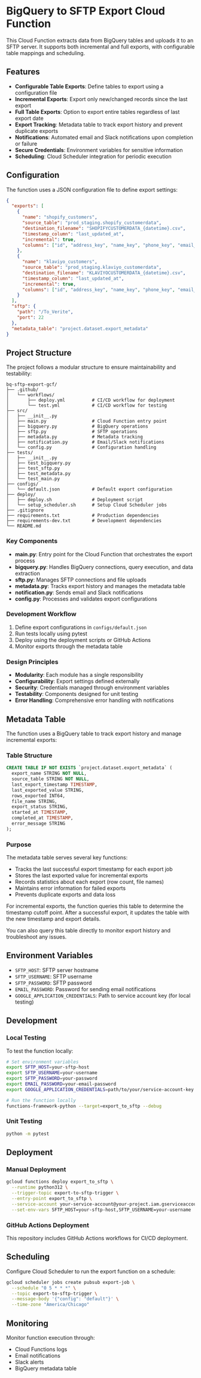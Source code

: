 # BigQuery to SFTP Export Cloud Function

This Cloud Function extracts data from BigQuery tables and uploads it to an SFTP server. It supports both incremental and full exports, with configurable table mappings and scheduling.

## Features

- **Configurable Table Exports**: Define tables to export using a configuration file
- **Incremental Exports**: Export only new/changed records since the last export
- **Full Table Exports**: Option to export entire tables regardless of last export date
- **Export Tracking**: Metadata table to track export history and prevent duplicate exports
- **Notifications**: Automated email and Slack notifications upon completion or failure
- **Secure Credentials**: Environment variables for sensitive information
- **Scheduling**: Cloud Scheduler integration for periodic execution

## Configuration

The function uses a JSON configuration file to define export settings:

```json
{
  "exports": [
    {
      "name": "shopify_customers",
      "source_table": "prod_staging.shopify_customerdata",
      "destination_filename": "SHOPIFYCUSTOMERDATA_{datetime}.csv",
      "timestamp_column": "last_updated_at",
      "incremental": true,
      "columns": ["id", "address_key", "name_key", "phone_key", "email_key", "source_type", "customer_id", "address_type", "addr_line_1", "addr_line_2", "city", "state", "country", "postal_code", "first_name", "last_name", "phone", "email", "last_updated_at", "created_at", "batch_runtime", "_run_id"]
    },
    {
      "name": "klaviyo_customers",
      "source_table": "prod_staging.klaviyo_customerdata",
      "destination_filename": "KLAVIYOCUSTOMERDATA_{datetime}.csv",
      "timestamp_column": "last_updated_at",
      "incremental": true,
      "columns": ["id", "address_key", "name_key", "phone_key", "email_key", "source_type", "customer_id", "address_type", "addr_line_1", "addr_line_2", "city", "state", "country", "postal_code", "first_name", "last_name", "phone", "email", "last_updated_at", "created_at", "batch_runtime", "_run_id"]
    }
  ],
  "sftp": {
    "path": "/To_Verite",
    "port": 22
  },
  "metadata_table": "project.dataset.export_metadata"
}
```

## Project Structure

The project follows a modular structure to ensure maintainability and testability:

```
bq-sftp-export-gcf/
├── .github/
│   └── workflows/
│       ├── deploy.yml          # CI/CD workflow for deployment
│       └── test.yml            # CI/CD workflow for testing
├── src/
│   ├── __init__.py
│   ├── main.py                 # Cloud Function entry point
│   ├── bigquery.py             # BigQuery operations
│   ├── sftp.py                 # SFTP operations
│   ├── metadata.py             # Metadata tracking
│   ├── notification.py         # Email/Slack notifications
│   └── config.py               # Configuration handling
├── tests/
│   ├── __init__.py
│   ├── test_bigquery.py
│   ├── test_sftp.py
│   ├── test_metadata.py
│   └── test_main.py
├── configs/
│   └── default.json            # Default export configuration
├── deploy/
│   ├── deploy.sh               # Deployment script
│   └── setup_scheduler.sh      # Setup Cloud Scheduler jobs
├── .gitignore
├── requirements.txt            # Production dependencies
├── requirements-dev.txt        # Development dependencies
└── README.md
```

### Key Components

- **main.py**: Entry point for the Cloud Function that orchestrates the export process
- **bigquery.py**: Handles BigQuery connections, query execution, and data extraction
- **sftp.py**: Manages SFTP connections and file uploads
- **metadata.py**: Tracks export history and manages the metadata table
- **notification.py**: Sends email and Slack notifications
- **config.py**: Processes and validates export configurations

### Development Workflow

1. Define export configurations in `configs/default.json`
2. Run tests locally using pytest
3. Deploy using the deployment scripts or GitHub Actions
4. Monitor exports through the metadata table

### Design Principles

- **Modularity**: Each module has a single responsibility
- **Configurability**: Export settings defined externally
- **Security**: Credentials managed through environment variables
- **Testability**: Components designed for unit testing
- **Error Handling**: Comprehensive error handling with notifications

## Metadata Table

The function uses a BigQuery table to track export history and manage incremental exports:

### Table Structure

```sql
CREATE TABLE IF NOT EXISTS `project.dataset.export_metadata` (
  export_name STRING NOT NULL,
  source_table STRING NOT NULL,
  last_export_timestamp TIMESTAMP,
  last_exported_value STRING,
  rows_exported INT64,
  file_name STRING,
  export_status STRING,
  started_at TIMESTAMP,
  completed_at TIMESTAMP,
  error_message STRING
);
```

### Purpose
The metadata table serves several key functions:
- Tracks the last successful export timestamp for each export job
- Stores the last exported value for incremental exports
- Records statistics about each export (row count, file names)
- Maintains error information for failed exports
- Prevents duplicate exports and data loss

For incremental exports, the function queries this table to determine the timestamp cutoff point. After a successful export, it updates the table with the new timestamp and export details.

You can also query this table directly to monitor export history and troubleshoot any issues.

## Environment Variables

- `SFTP_HOST`: SFTP server hostname
- `SFTP_USERNAME`: SFTP username
- `SFTP_PASSWORD`: SFTP password
- `EMAIL_PASSWORD`: Password for sending email notifications
- `GOOGLE_APPLICATION_CREDENTIALS`: Path to service account key (for local testing)

## Development

### Local Testing

To test the function locally:

```bash
# Set environment variables
export SFTP_HOST=your-sftp-host
export SFTP_USERNAME=your-username
export SFTP_PASSWORD=your-password
export EMAIL_PASSWORD=your-email-password
export GOOGLE_APPLICATION_CREDENTIALS=path/to/your/service-account-key.json

# Run the function locally
functions-framework-python --target=export_to_sftp --debug
```

### Unit Testing

```bash
python -m pytest
```

## Deployment

### Manual Deployment

```bash
gcloud functions deploy export_to_sftp \
  --runtime python312 \
  --trigger-topic export-to-sftp-trigger \
  --entry-point export_to_sftp \
  --service-account your-service-account@your-project.iam.gserviceaccount.com \
  --set-env-vars SFTP_HOST=your-sftp-host,SFTP_USERNAME=your-username
```

### GitHub Actions Deployment
This repository includes GitHub Actions workflows for CI/CD deployment.

## Scheduling
Configure Cloud Scheduler to run the export function on a schedule:

```bash
gcloud scheduler jobs create pubsub export-job \
  --schedule "0 5 * * *" \
  --topic export-to-sftp-trigger \
  --message-body '{"config": "default"}' \
  --time-zone "America/Chicago"
```

## Monitoring
Monitor function execution through:
- Cloud Functions logs
- Email notifications
- Slack alerts
- BigQuery metadata table
